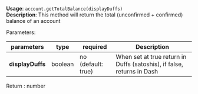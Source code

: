**Usage**: `account.getTotalBalance(displayDuffs)`  
**Description**: This method will return the total (unconfirmed + confirmed) balance of an account

Parameters:

| parameters       | type    | required           | Description                                                            |
| ---------------- | ------- | ------------------ | ---------------------------------------------------------------------- |
| **displayDuffs** | boolean | no (default: true) | When set at true return in Duffs (satoshis), if false, returns in Dash |

Return : number
